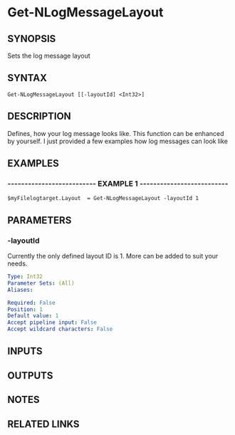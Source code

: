 ﻿---
external help file: NLogModule-help.xml
online version: 
schema: 2.0.0
---

# Get-NLogMessageLayout

## SYNOPSIS
Sets the log message layout

## SYNTAX

```
Get-NLogMessageLayout [[-layoutId] <Int32>]
```

## DESCRIPTION
Defines, how your log message looks like.
This function can be enhanced by yourself.
I just provided a few examples how log messages can look like

## EXAMPLES

### -------------------------- EXAMPLE 1 --------------------------
```
$myFilelogtarget.Layout  = Get-NLogMessageLayout -layoutId 1
```

## PARAMETERS

### -layoutId
Currently the only defined layout ID is 1.
More can be added to suit your needs.

```yaml
Type: Int32
Parameter Sets: (All)
Aliases: 

Required: False
Position: 1
Default value: 1
Accept pipeline input: False
Accept wildcard characters: False
```

## INPUTS

## OUTPUTS

## NOTES

## RELATED LINKS

